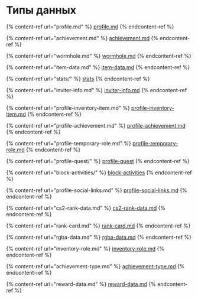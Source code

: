 # Типы данных

{% content-ref url="profile.md" %}
[profile.md](profile.md)
{% endcontent-ref %}

{% content-ref url="achievement.md" %}
[achievement.md](achievement.md)
{% endcontent-ref %}

{% content-ref url="wormhole.md" %}
[wormhole.md](wormhole.md)
{% endcontent-ref %}

{% content-ref url="item-data.md" %}
[item-data.md](item-data.md)
{% endcontent-ref %}

{% content-ref url="stats/" %}
[stats](stats/)
{% endcontent-ref %}

{% content-ref url="inviter-info.md" %}
[inviter-info.md](inviter-info.md)
{% endcontent-ref %}

{% content-ref url="profile-inventory-item.md" %}
[profile-inventory-item.md](profile-inventory-item.md)
{% endcontent-ref %}

{% content-ref url="profile-achievement.md" %}
[profile-achievement.md](profile-achievement.md)
{% endcontent-ref %}

{% content-ref url="profile-temporary-role.md" %}
[profile-temporary-role.md](profile-temporary-role.md)
{% endcontent-ref %}

{% content-ref url="profile-quest/" %}
[profile-quest](profile-quest/)
{% endcontent-ref %}

{% content-ref url="block-activities/" %}
[block-activities](block-activities/)
{% endcontent-ref %}

{% content-ref url="profile-social-links.md" %}
[profile-social-links.md](profile-social-links.md)
{% endcontent-ref %}

{% content-ref url="cs2-rank-data.md" %}
[cs2-rank-data.md](cs2-rank-data.md)
{% endcontent-ref %}

{% content-ref url="rank-card.md" %}
[rank-card.md](rank-card.md)
{% endcontent-ref %}

{% content-ref url="rgba-data.md" %}
[rgba-data.md](rgba-data.md)
{% endcontent-ref %}

{% content-ref url="inventory-role.md" %}
[inventory-role.md](inventory-role.md)
{% endcontent-ref %}

{% content-ref url="achievement-type.md" %}
[achievement-type.md](achievement-type.md)
{% endcontent-ref %}

{% content-ref url="reward-data.md" %}
[reward-data.md](reward-data.md)
{% endcontent-ref %}
